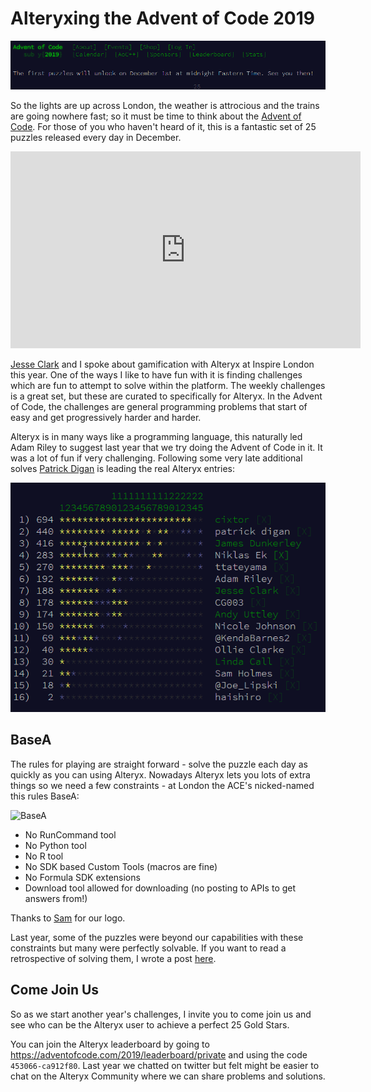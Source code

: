 # Alteryxing the Advent of Code 2019

![Advent of Code 2019](assets/advent-2019/advent-2019.png)

So the lights are up across London, the weather is attrocious and the trains are going nowhere fast; so it must be time to think about the [Advent of Code](https://adventofcode.com/). For those of you who haven't heard of it, this is a fantastic set of 25 puzzles released every day in December.

<iframe width="560" height="315" src="https://www.youtube.com/embed/PjihHsxxysI" frameborder="0" allow="accelerometer; autoplay; encrypted-media; gyroscope; picture-in-picture" allowfullscreen></iframe>

[Jesse Clark](https://community.alteryx.com/t5/user/viewprofilepage/user-id/4671) and I spoke about gamification with Alteryx at Inspire London this year. One of the ways I like to have fun with it is finding challenges which are fun to attempt to solve within the platform. The weekly challenges is a great set, but these are curated to specifically for Alteryx. In the Advent of Code, the challenges are general programming problems that start of easy and get progressively harder and harder. 

Alteryx is in many ways like a programming language, this naturally led Adam Riley to suggest last year that we try doing the Advent of Code in it. It was a lot of fun if very challenging. Following some very late additional solves [Patrick Digan](https://community.alteryx.com/t5/user/viewprofilepage/user-id/2387) is leading the real Alteryx entries:

![Advent of Code Leaderboard](assets/advent-2019/2018-leaderboard.png)

## BaseA

The rules for playing are straight forward - solve the puzzle each day as quickly as you can using Alteryx. Nowadays Alteryx lets you lots of extra things so we need a few constraints - at London the ACE's nicked-named this rules BaseA:

![BaseA]()

- No RunCommand tool
- No Python tool
- No R tool
- No SDK based Custom Tools (macros are fine)
- No Formula SDK extensions
- Download tool allowed for downloading (no posting to APIs to get answers from!)

Thanks to [Sam](https://community.alteryx.com/t5/user/viewprofilepage/user-id/1179) for our logo.

Last year, some of the puzzles were beyond our capabilities with these constraints but many were perfectly solvable. If you want to read a retrospective of solving them, I wrote a post [here](https://jdunkerley.co.uk/2019/01/01/alteryx-ing-the-advent-of-code/).

## Come Join Us

So as we start another year's challenges, I invite you to come join us and see who can be the Alteryx user to achieve a perfect 25 Gold Stars. 

You can join the Alteryx leaderboard by going to https://adventofcode.com/2019/leaderboard/private and using the code `453066-ca912f80`. Last year we chatted on twitter but felt might be easier to chat on the Alteryx Community where we can share problems and solutions.